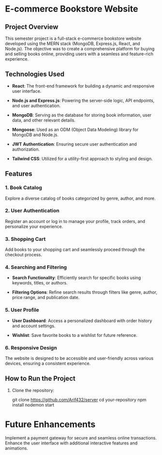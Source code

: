 # E-commerce Bookstore Website

## Project Overview

This semester project is a full-stack e-commerce bookstore website developed using the MERN stack (MongoDB, Express.js, React, and Node.js). The objective was to create a comprehensive platform for buying and selling books online, providing users with a seamless and feature-rich experience.

## Technologies Used

- **React**: The front-end framework for building a dynamic and responsive user interface.
  
- **Node.js and Express.js**: Powering the server-side logic, API endpoints, and user authentication.

- **MongoDB**: Serving as the database for storing book information, user data, and other relevant details.

- **Mongoose**: Used as an ODM (Object Data Modeling) library for MongoDB and Node.js.

- **JWT Authentication**: Ensuring secure user authentication and authorization.

- **Tailwind CSS**: Utilized for a utility-first approach to styling and design.

## Features

### 1. Book Catalog

Explore a diverse catalog of books categorized by genre, author, and more.

### 2. User Authentication

Register an account or log in to manage your profile, track orders, and personalize your experience.

### 3. Shopping Cart

Add books to your shopping cart and seamlessly proceed through the checkout process.

### 4. Searching and Filtering

- **Search Functionality**: Efficiently search for specific books using keywords, titles, or authors.

- **Filtering Options**: Refine search results through filters like genre, author, price range, and publication date.

### 5. User Profile

- **User Dashboard**: Access a personalized dashboard with order history and account settings.

- **Wishlist**: Save favorite books to a wishlist for future reference.

### 6. Responsive Design

The website is designed to be accessible and user-friendly across various devices, ensuring a consistent experience.

## How to Run the Project

1. Clone the repository:

   git clone https://github.com/Arif432/server
   cd your-repository
   npm install
   nodemon start

# Future Enhancements
Implement a payment gateway for secure and seamless online transactions.
Enhance the user interface with additional interactive features and animations.
